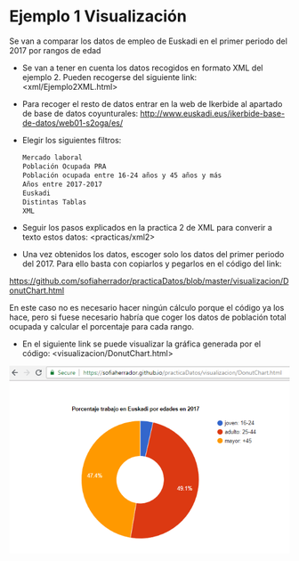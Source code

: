 # Ejemplo 1 Visualización
Se van a comparar los datos de empleo de Euskadi en el primer periodo del 2017 por rangos de edad

- Se van a tener en cuenta los datos recogidos en formato XML del ejemplo 2. Pueden recogerse del siguiente link:
<xml/Ejemplo2XML.html>
- Para recoger el resto de datos entrar en la web de Ikerbide al apartado de base de datos coyunturales: 
<http://www.euskadi.eus/ikerbide-base-de-datos/web01-s2oga/es/>
- Elegir los siguientes filtros:

      Mercado laboral
      Población Ocupada PRA
      Población ocupada entre 16-24 años y 45 años y más
      Años entre 2017-2017
      Euskadi
      Distintas Tablas
      XML
- Seguir los pasos explicados en la practica 2 de XML para converir a texto estos datos:
<practicas/xml2>

- Una vez obtenidos los datos, escoger solo los datos del primer periodo del 2017. Para ello basta con copiarlos y pegarlos en el código del link: 

<https://github.com/sofiaherrador/practicaDatos/blob/master/visualizacion/DonutChart.html>

En este caso no es necesario hacer ningún cálculo porque el código ya los hace, pero si fuese necesario habría que coger los datos de población total ocupada y calcular el porcentaje para cada rango. 
- En el siguiente link se puede visualizar la gráfica generada por el código:
<visualizacion/DonutChart.html>

![List of categories](../fotos/fotos/Capture%2044.PNG)
